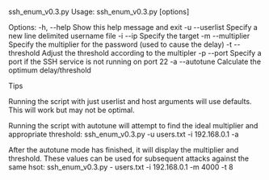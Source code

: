 ssh_enum_v0.3.py
Usage: ssh_enum_v0.3.py [options]

Options:
  -h, --help       Show this help message and exit
  -u --userlist		Specify a new line delimited username file
  -i --ip		Specify the target
  -m --multiplier	Specify the multiplier for the password (used to cause the delay)
  -t --threshold	Adjust the threshold according to the multipler
  -p --port		Specify a port if the SSH service is not running on port 22
  -a --autotune		Calculate the optimum delay/threshold


Tips

Running the script with just userlist and host arguments will use defaults. This will work but may not be optimal.

Running the script with autotune will attempt to find the ideal multiplier and appropriate threshold:
ssh_enum_v0.3.py -u users.txt -i 192.168.0.1 -a

After the autotune mode has finished, it will display the multiplier and threshold. These values can be used for subsequent attacks against the same hsot:
ssh_enum_v0.3.py - users.txt -i 192.168.0.1 -m 4000 -t 8
